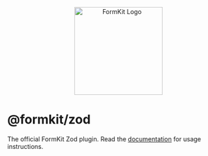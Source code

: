 <p align="center"><a href="https://www.formkit.com" target="_blank" rel="noopener noreferrer"><img width="200" src="https://cdn.formk.it/brand-assets/formkit-logo.png" alt="FormKit Logo"></a></p>

# @formkit/zod

The official FormKit Zod plugin. Read the [documentation](https://www.formkit.com/essentials/zod) for usage instructions.
